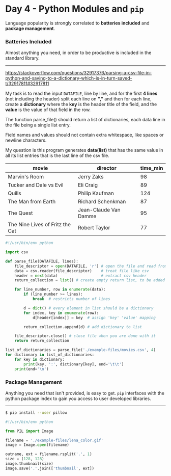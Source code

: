 # Day 4 - Python Modules and `pip`

Language popularity is strongly correlated to **batteries included** and **package management**.

### Batteries Included

Almost anything you need, in order to be productive is included in the standard library.

---
https://stackoverflow.com/questions/32917376/parsing-a-csv-file-in-python-and-saving-to-a-dictionary-which-is-in-turn-saved-t/32917811#32917811

My task is to read the input `DATAFILE`, line by line, and for the first **4 lines** (not including the header) split each line on **","** and then for each line, create a **dictionary** where the **key** is the header title of the field, and the **value** is the value of that field in the row.

The function parse_file() should return a list of dictionaries, each data line in the file being a single list entry.

Field names and values should not contain extra whitespace, like spaces or newline characters.

My question is this program generates **data(list)** that has the same value in all its list entries that is the last line of the csv file.


movie                            |   director               |   time_min
---------------------------------|--------------------------|-----------
Marvin's Room                    |   Jerry Zaks             |   98      
Tucker and Dale vs Evil          |   Eli Craig              |   89      
Quills                           |   Philip Kaufman         |   124     
The Man from Earth               |   Richard Schenkman      |   87      
The Quest                        |   Jean-Claude Van Damme  |   95      
The Nine Lives of Fritz the Cat  |   Robert Taylor          |   77      

```python
#!/usr/bin/env python

import csv

def parse_file(DATAFILE, lines):
    file_descriptor = open(DATAFILE, 'r') # open the file and read from it
    data = csv.reader(file_descriptor)    # treat file like csv
    header = next(data)                   # extract csv header
    return_collection = list() # create empty return list, to be added to

    for line_number, row in enumerate(data):
        if (line_number >= lines):
            break  # restricts number of lines

        d = dict() # every element in list should be a dictionary
        for index, key in enumerate(row):
            d[header[index]] = key  # assign 'key' 'value' mapping

        return_collection.append(d) # add dictionary to list

    file_descriptor.close() # close file when you are done with it
    return return_collection

list_of_dictionaries = parse_file('./example-files/movies.csv', 4)
for dictionary in list_of_dictionaries:
    for key in dictionary:
        print(key, ':', dictionary[key], end='\t\t')
    print(end='\n')
```

### Package Management

Anything you need that isn't provided, is easy to get. `pip` interfaces with the python package index to gain you access to user developed libraries.

---
```bash
$ pip install --user pillow
```
```python
#!/usr/bin/env python

from PIL import Image

filename = './example-files/lena_color.gif'
image = Image.open(filename)

outname, ext = filename.rsplit('.', 1)
size = (128, 128)
image.thumbnail(size)
image.save('.'.join(['thumbnail', ext])
```
